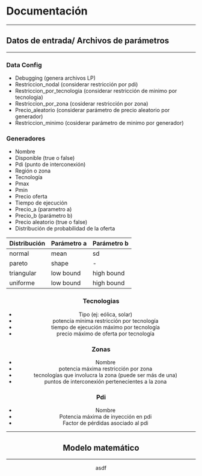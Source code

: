 # Documentación
------
## Datos de entrada/ Archivos de parámetros
------
### Data Config
+ Debugging (genera archivos LP)
+ Restriccion_nodal (considerar restricción por pdi)
+ Restriccion_por_tecnologia (considerar restricción de minimo por tecnologia)
+ Restriccion_por_zona (cosiderar restricción por zona)
+ Precio_aleatorio (considerar parámetro de precio aleatorio por generador)
+ Restriccion_minimo (cosiderar parámetro de minimo por generador)

### Generadores
+ Nombre
+ Disponible (true o false)
+ Pdi (punto de interconexión)
+ Región o zona
+ Tecnología 
+ Pmax
+ Pmin
+ Precio oferta
+ Tiempo de ejecución
+ Precio_a (parametro a)
+ Precio_b (parámetro b)
+ Precio aleatorio (true o false)
+ Distribución de probabilidad de la oferta

<center>
 
| Distribución | Parámetro a | Parámetro b |
|--------------|-------------|-------------|
| normal       | mean        |     sd      |
| pareto       | shape       |     -       |
| triangular   | low bound   | high bound  |
| uniforme     | low bound   | high bound  |
 
### Tecnologias
- Tipo (ej: eólica, solar)
- potencia mínima restricción por tecnología
- tiempo de ejecución máximo por tecnología
- precio máximo de oferta por tecnología

### Zonas
- Nombre
- potencia máxima restricción por zona
- tecnologías que involucra la zona (puede ser más de una)
- puntos de interconexión pertenecientes a la zona

### Pdi
- Nombre
- Potencia máxima de inyección en pdi
- Factor de pérdidas asociado al pdi
------
## Modelo matemático
------
asdf
